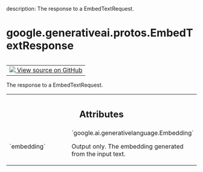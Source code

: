 description: The response to a EmbedTextRequest.

<div itemscope itemtype="http://developers.google.com/ReferenceObject">
<meta itemprop="name" content="google.generativeai.protos.EmbedTextResponse" />
<meta itemprop="path" content="Stable" />
</div>

# google.generativeai.protos.EmbedTextResponse

<!-- Insert buttons and diff -->

<table class="tfo-notebook-buttons tfo-api nocontent" align="left">
<td>
  <a target="_blank" href="https://github.com/googleapis/google-cloud-python/tree/main/packages/google-ai-generativelanguage/google/ai/generativelanguage_v1beta/types/text_service.py#L308-L326">
    <img src="https://www.tensorflow.org/images/GitHub-Mark-32px.png" />
    View source on GitHub
  </a>
</td>
</table>



The response to a EmbedTextRequest.

<!-- Placeholder for "Used in" -->




<!-- Tabular view -->
 <table class="responsive fixed orange">
<colgroup><col width="214px"><col></colgroup>
<tr><th colspan="2"><h2 class="add-link">Attributes</h2></th></tr>

<tr>
<td>
`embedding`<a id="embedding"></a>
</td>
<td>
`google.ai.generativelanguage.Embedding`

Output only. The embedding generated from the
input text.

</td>
</tr>
</table>



